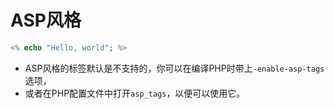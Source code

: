 # ASP风格
```php
<% echo "Hello, world"; %>
```

* ASP风格的标签默认是不支持的，你可以在编译PHP时带上``-enable-asp-tags``选项，
* 或者在PHP配置文件中打开``asp_tags``，以便可以使用它。
